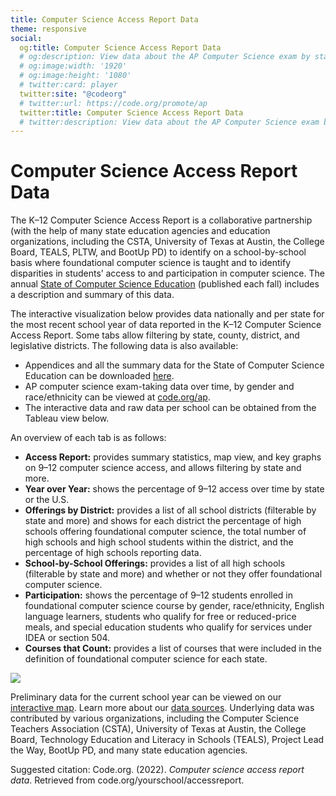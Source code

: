 ```yaml
---
title: Computer Science Access Report Data
theme: responsive
social:
  og:title: Computer Science Access Report Data
  # og:description: View data about the AP Computer Science exam by state
  # og:image:width: '1920'
  # og:image:height: '1080'
  # twitter:card: player
  twitter:site: "@codeorg"
  # twitter:url: https://code.org/promote/ap
  twitter:title: Computer Science Access Report Data
  # twitter:description: View data about the AP Computer Science exam by state
---
```


# Computer Science Access Report Data

The K–12 Computer Science Access Report is a collaborative partnership (with the help of many state education agencies and education organizations, including the CSTA, University of Texas at Austin, the College Board, TEALS, PLTW, and BootUp PD) to identify on a school-by-school basis where foundational computer science is taught and to identify disparities in students’ access to and participation in computer science. The annual [State of Computer Science Education](https://advocacy.code.org/stateofcs) (published each fall) includes a description and summary of this data. 


The interactive visualization below provides data nationally and per state for the most recent school year of data reported in the K–12 Computer Science Access Report. Some tabs allow filtering by state, county, district, and legislative districts. The following data is also available:
- Appendices and all the summary data for the State of Computer Science Education can be downloaded [here](https://advocacy.code.org/2021_State_of_CS_data.xlsx).
- AP computer science exam-taking data over time, by gender and race/ethnicity can be viewed at [code.org/ap](https://code.org/ap). 
- The interactive data and raw data per school can be obtained from the Tableau view below.


An overview of each tab is as follows:

- **Access Report:** provides summary statistics, map view, and key graphs on 9–12 computer science access, and allows filtering by state and more.
- **Year over Year:** shows the percentage of 9–12 access over time by state or the U.S.
- **Offerings by District:** provides a list of all school districts (filterable by state and more) and shows for each district the percentage of high schools offering foundational computer science, the total number of high schools and high school students within the district, and the percentage of high schools reporting data. 
- **School-by-School Offerings:** provides a list of all high schools (filterable by state and more) and whether or not they offer foundational computer science.
- **Participation:** shows the percentage of 9–12 students enrolled in foundational computer science course by gender, race/ethnicity, English language learners, students who qualify for free or reduced-price meals, and special education students who qualify for services under IDEA or section 504.
- **Courses that Count:** provides a list of courses that were included in the definition of foundational computer science for each state.  

<div class='tableauPlaceholder' id='viz1665775067242' style='position: relative'>
	<noscript>
		<a href='#'>
			<img alt=' ' src='https:&#47;&#47;public.tableau.com&#47;static&#47;images&#47;Ac&#47;AccessReport2022&#47;AccessReport&#47;1_rss.png' style='border: none' />
	</a>
	</noscript>
	<object class='tableauViz'  style='display:none;'>
	<param name='host_url' value='https%3A%2F%2Fpublic.tableau.com%2F' /> 
	<param name='embed_code_version' value='3' /> 
	<param name='site_root' value='' />
	<param name='name' value='AccessReport2022&#47;AccessReport' />
	<param name='tabs' value='yes' /><param name='toolbar' value='yes' />
	<param name='static_image' value='https:&#47;&#47;public.tableau.com&#47;static&#47;images&#47;Ac&#47;AccessReport2022&#47;AccessReport&#47;1.png' /> 
	<param name='animate_transition' value='yes' />
	<param name='display_static_image' value='yes' />
	<param name='display_spinner' value='yes' />
	<param name='display_overlay' value='yes' />
	<param name='display_count' value='yes' />
	<param name='language' value='en-US' />
	<param name='filter' value='publish=yes' /
	></object>
	</div>                
<script type='text/javascript'>                    
	var divElement = document.getElementById('viz1665775067242');                    									
	var vizElement = divElement.getElementsByTagName('object')[0]; 
	vizElement.style.width='1000px';vizElement.style.height='2250px';                    
	var scriptElement = document.createElement('script');                    
	scriptElement.src = 'https://public.tableau.com/javascripts/api/viz_v1.js';
	vizElement.parentNode.insertBefore(scriptElement, vizElement);                
</script>

Preliminary data for the current school year can be viewed on our [interactive map](https://code.org/yourschool). Learn more about our [data sources](https://code.org/yourschool/about). Underlying data was contributed by various organizations, including the Computer Science Teachers Association (CSTA), University of Texas at Austin, the College Board, Technology Education and Literacy in Schools (TEALS), Project Lead the Way, BootUp PD, and many state education agencies. 

Suggested citation: 
Code.org. (2022). *Computer science access report data*. Retrieved from code.org/yourschool/accessreport. 
